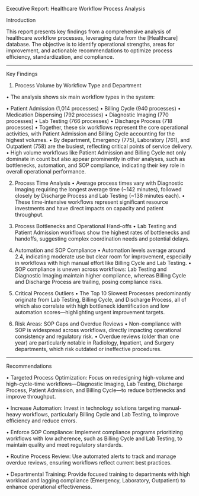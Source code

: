 
Executive Report: Healthcare Workflow Process Analysis

Introduction

This report presents key findings from a comprehensive analysis of healthcare workflow processes, leveraging data from the [Healthcare] database. The objective is to identify operational strengths, areas for improvement, and actionable recommendations to optimize process efficiency, standardization, and compliance.
________________________________________
Key Findings

1. Process Volume by Workflow Type and Department

•	The analysis shows six main workflow types in the system:

•	Patient Admission (1,014 processes)
•	Billing Cycle (940 processes)
•	Medication Dispensing (792 processes)
•	Diagnostic Imaging (770 processes)
•	Lab Testing (766 processes)
•	Discharge Process (718 processes)
•	Together, these six workflows represent the core operational activities, with Patient Admission and Billing Cycle accounting for the highest volumes.
•	By department, Emergency (775), Laboratory (761), and Outpatient (758) are the busiest, reflecting critical points of service delivery.
•	High volume workflows like Patient Admission and Billing Cycle not only dominate in count but also appear prominently in other analyses, such as bottlenecks, automation, and SOP         compliance, indicating their key role in overall operational performance.

2. Process Time Analysis
•	Average process times vary with Diagnostic Imaging requiring the longest average time (~142 minutes), followed closely by Discharge Process and Lab Testing (~138 minutes each).
•	These time-intensive workflows represent significant resource investments and have direct impacts on capacity and patient throughput.

3. Process Bottlenecks and Operational Hand-offs
•	Lab Testing and Patient Admission workflows show the highest rates of bottlenecks and handoffs, suggesting complex coordination needs and potential delays.

4. Automation and SOP Compliance
•	Automation levels average around 2.4, indicating moderate use but clear room for improvement, especially in workflows with high manual effort like Billing Cycle and Lab Testing.
•	SOP compliance is uneven across workflows: Lab Testing and Diagnostic Imaging maintain higher compliance, whereas Billing Cycle and Discharge Process are trailing, posing compliance risks.

5. Critical Process Outliers
•	The Top 10 Slowest Processes predominantly originate from Lab Testing, Billing Cycle, and Discharge Process, all of which also correlate with high bottleneck identification and low automation scores—highlighting urgent improvement targets.

6. Risk Areas: SOP Gaps and Overdue Reviews
•	Non-compliance with SOP is widespread across workflows, directly impacting operational consistency and regulatory risk.
•	Overdue reviews (older than one year) are particularly notable in Radiology, Inpatient, and Surgery departments, which risk outdated or ineffective procedures.
________________________________________
Recommendations

•	Targeted Process Optimization:
Focus on redesigning high-volume and high-cycle-time workflows—Diagnostic Imaging, Lab Testing, Discharge Process, Patient Admission, and Billing Cycle—to reduce bottlenecks and improve throughput.

•	Increase Automation:
Invest in technology solutions targeting manual-heavy workflows, particularly Billing Cycle and Lab Testing, to improve efficiency and reduce errors.

•	Enforce SOP Compliance:
Implement compliance programs prioritizing workflows with low adherence, such as Billing Cycle and Lab Testing, to maintain quality and meet regulatory standards.

•	Routine Process Review:
Use automated alerts to track and manage overdue reviews, ensuring workflows reflect current best practices.

•	Departmental Training:
Provide focused training to departments with high workload and lagging compliance (Emergency, Laboratory, Outpatient) to enhance operational effectiveness.







